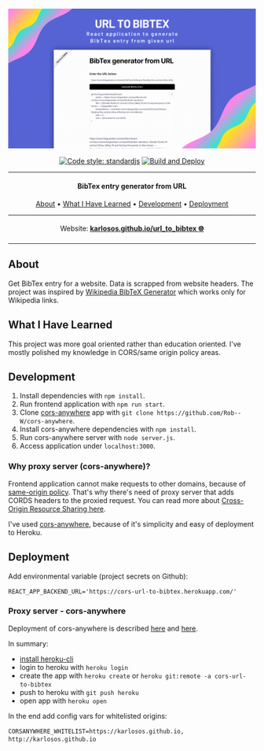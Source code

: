 ![vscode-portfolio banner](./docs/animation.gif)

<div align="center">

[![Code style: standardjs](https://img.shields.io/badge/code%20style-standardjs-F3DF49.svg)](https://standardjs.com/)
[![Build and Deploy](https://github.com/karlosos/url_to_bibtex/actions/workflows/main.yml/badge.svg)](https://github.com/karlosos/url_to_bibtex/actions/workflows/main.yml)
</div>

***

<h4 align="center">BibTex entry generator from URL</h4>


<p align="center">
  <a href="#about">About</a> •
  <a href="#what-i-have-learned">What I Have Learned</a> •
  <a href="#development">Development</a> •
  <a href="#deployment">Deployment</a>
</p>

<p align="center">
<table>
<tbody>
<td align="center">
<img width="2000" height="0"><br>
Website: <b><a href="https://karlosos.github.io/url_to_bibtex/">karlosos.github.io/url_to_bibtex 🌐</a></b><br>
<img width="2000" height="0">
</td>
</tbody>
</table>
</p>

## About

Get BibTex entry for a website. Data is scrapped from website headers. The project was inspired by [Wikipedia BibTeX Generator](https://irl.github.io/bibwiki/) which works only for Wikipedia links.

## What I Have Learned

This project was more goal oriented rather than education oriented. I've mostly polished my knowledge in CORS/same origin policy areas.

## Development

1. Install dependencies with `npm install`.
1. Run frontend application with `npm run start`.
1. Clone [cors-anywhere](https://github.com/Rob--W/cors-anywhere) app with `git clone https://github.com/Rob--W/cors-anywhere`.
1. Install cors-anywhere dependencies with `npm install`.
1. Run cors-anywhere server with `node server.js`.
1. Access application under `localhost:3000`.

### Why proxy server (cors-anywhere)?

Frontend application cannot make requests to other domains, because of [same-origin policy](https://developer.mozilla.org/en-US/docs/Web/Security/Same-origin_policy). That's why there's need of proxy server that adds CORDS headers to the proxied request. You can read more about [Cross-Origin Resource Sharing here](https://developer.mozilla.org/en-US/docs/Web/HTTP/CORS).

I've used [cors-anywhere](https://github.com/Rob--W/cors-anywhere), because of it's simplicity and easy of deployment to Heroku.


## Deployment

Add environmental variable (project secrets on Github):

```
REACT_APP_BACKEND_URL='https://cors-url-to-bibtex.herokuapp.com/'
```

### Proxy server - cors-anywhere

Deployment of cors-anywhere is described [here](https://github.com/Rob--W/cors-anywhere) and [here](https://devcenter.heroku.com/articles/getting-started-with-nodejs?singlepage=true). 

In summary: 

* [install heroku-cli](https://devcenter.heroku.com/articles/getting-started-with-nodejs?singlepage=true)
* login to heroku with `heroku login`
* create the app with `heroku create` or `heroku git:remote -a cors-url-to-bibtex`
* push to heroku with `git push heroku`
* open app with `heroku open`

In the end add config vars for whitelisted origins:

```
CORSANYWHERE_WHITELIST=https://karlosos.github.io, http://karlosos.github.io
```

